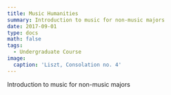 ```yaml
---
title: Music Humanities
summary: Introduction to music for non-music majors
date: 2017-09-01
type: docs
math: false
tags:
  - Undergraduate Course
image:
  caption: 'Liszt, Consolation no. 4'
---
```

Introduction to music for non-music majors